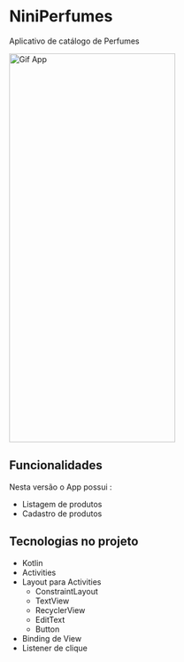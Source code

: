 # NiniPerfumes

Aplicativo de catálogo de Perfumes

<img src="" alt="Gif App" width="300" height="700"/>

## Funcionalidades

Nesta versão o App possui :
 
- Listagem de produtos
- Cadastro de produtos

## Tecnologias no projeto 

- Kotlin
- Activities
- Layout para Activities
    - ConstraintLayout
    - TextView
    - RecyclerView
    - EditText
    - Button
- Binding de View
- Listener de clique
